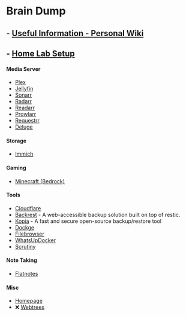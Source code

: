 #  Brain Dump

## - [Useful Information - Personal Wiki](https://github.com/bearded-papa/useful-information)

## - [Home Lab Setup](https://github.com/bearded-papa/homelab/)

#### Media Server
 - [Plex](https://github.com/bearded-papa/homelab/tree/main/plex/)
 - [Jellyfin](https://github.com/bearded-papa/homelab/tree/main/jellyfin)
 - [Sonarr](https://github.com/bearded-papa/homelab/tree/main/sonarr/)
 - [Radarr](https://github.com/bearded-papa/homelab/tree/main/radarr/)
 - [Readarr](https://github.com/bearded-papa/homelab/tree/main/readarr)
 - [Prowlarr](https://github.com/bearded-papa/homelab/tree/main/prowlarr/)
 - [Requestrr](https://github.com/bearded-papa/homelab/tree/main/requestrr/)
 - [Deluge](https://github.com/bearded-papa/homelab/tree/main/deluge/)

#### Storage
 - [Immich](https://github.com/bearded-papa/homelab/tree/main/immich)

#### Gaming

 - [Minecraft (Bedrock)](https://github.com/bearded-papa/homelab/tree/main/minecraft-bedrock/)

#### Tools
 - [Cloudflare](https://github.com/bearded-papa/homelab/tree/main/cloudflare/)
 - [Backrest](https://github.com/bearded-papa/homelab/tree/main/backrest) - A web-accessible backup solution built on top of restic.
 - [Kopia](https://github.com/bearded-papa/homelab/tree/main/kopia) - A fast and secure open-source backup/restore tool
 - [Dockge](https://github.com/bearded-papa/homelab/tree/main/dockge/)
 - [Filebrowser](https://github.com/bearded-papa/homelab/tree/main/filebrowser/)
 - [WhatsUpDocker](https://github.com/bearded-papa/homelab/tree/main/whatsupdocker)
 - [Scrutiny](https://github.com/bearded-papa/homelab/tree/main/scrutiny/)

#### Note Taking
 - [Flatnotes](https://github.com/bearded-papa/homelab/tree/main/flatnotes/)

#### Misc
 - [Homepage](https://github.com/bearded-papa/homelab/tree/main/homepage/)
 - &#10060; [Webtrees](https://github.com/bearded-papa/homelab/tree/main/webtrees/)
